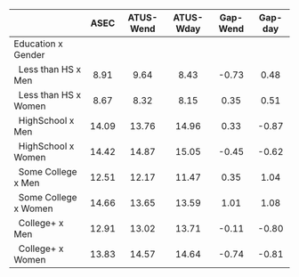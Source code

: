 
|                      |         ASEC |    ATUS-Wend |    ATUS-Wday |     Gap-Wend |      Gap-day |
| -------------------- | :----------: | :----------: | :----------: | :----------: | :----------: |
| Education x Gender   |              |              |              |              |              |
| &nbsp;&nbsp;Less than HS x Men |         8.91 |         9.64 |         8.43 |        -0.73 |         0.48 |
| &nbsp;&nbsp;Less than HS x Women |         8.67 |         8.32 |         8.15 |         0.35 |         0.51 |
| &nbsp;&nbsp;HighSchool x Men |        14.09 |        13.76 |        14.96 |         0.33 |        -0.87 |
| &nbsp;&nbsp;HighSchool x Women |        14.42 |        14.87 |        15.05 |        -0.45 |        -0.62 |
| &nbsp;&nbsp;Some College x Men |        12.51 |        12.17 |        11.47 |         0.35 |         1.04 |
| &nbsp;&nbsp;Some College x Women |        14.66 |        13.65 |        13.59 |         1.01 |         1.08 |
| &nbsp;&nbsp;College+ x Men |        12.91 |        13.02 |        13.71 |        -0.11 |        -0.80 |
| &nbsp;&nbsp;College+ x Women |        13.83 |        14.57 |        14.64 |        -0.74 |        -0.81 |

